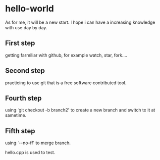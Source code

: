 # hello-world

As for me, it will be a new start. I hope i can have a increasing knowledge with use day by day.

## First step 
getting farmiliar with github, for example watch, star, fork....

## Second step
practicing to use git that is a free software contributed tool.

## Fourth step
using 'git checkout -b branch2' to create a new branch and switch to it at sametime.

## Fifth step
using '--no-ff' to merge branch.

hello.cpp is used to test.
